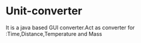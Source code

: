 # Unit-converter

It is a java based GUI converter.Act as converter for :Time,Distance,Temperature and Mass